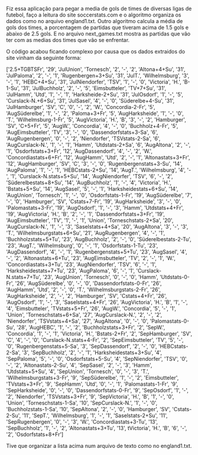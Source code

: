 Fiz essa aplicação para pegar a media de gols de times de diversas ligas de futebol, faço a leitura do site soccerstats.com e o algoritmo organiza os dados como no arquivo 
england1.txt. Outro algoritmo calcula a média de gols dos times, a porcentagem de partidas que tiveram acima de 1.5 gols e abaixo de 2.5 gols. E no arquivo next_games.txt
mostra as partidas que vão ter com as medias dos times que vão se enfrentar. 

O código acabou ficando complexo por causa que os dados extraidos do site vinham da seguinte forma:

['2.5+TGBTSFr', '29', 'JulUnion', 'Tornesch', '2', '-', '2', 'Altona+4+Su', '31', 'JulPaloma', '2', '-', '1', 'Rugenbergen+3+Su', '31', 'JulT.', 'Wilhelmsburg', 
'3', '-', '1', 'HEBC+4+Su', '31', 'JulNiendorfer', 'TSV', '1', '-', '0', 'Victoria', 'H.', 'B-1-Su', '31', 'JulBuchholz', '2', '-', '5', 'Eimsbutteler', 'TV+7+Su', 
'31', 'JulHamm', 'Utd', '1', '-', '1', 'Harksheide-2+Su', '31', 'JulOsdorf', '1', '-', '5', 'Curslack-N.+6+Su', '31', 'JulSasel', '4', '-', '0', 'Süderelbe+4-Su', 
'31', 'JulHamburger', 'SV', 'C', '0', '-', '2', 'W.', 'Concordia-2-Fr', '5', 'AugSüderelbe', '1', '-', '2', 'Paloma+3+Fr', '5', 'AugHarksheide', '1', '-', '0', 'T.', 
'Wilhelmsburg-1-Fr', '5', 'AugVictoria', 'H.', 'B', '3', '-', '2', 'Hamburger', 'SV', 'C+5+Fr', '5', 'AugW.', 'Concordia', '4', '-', '0', 'Buchholz+4-Fr', '5', 
'AugEimsbutteler', 'TV', '3', '-', '0', 'Dassendorfstats+3-Sa', '6', 'AugRugenbergen', '0', '-', '2', 'Niendorfer', 'TSVstats-2-Sa', '6', 'AugCurslack-N.', '1', '-', 
'1', 'Hamm', 'Utdstats-2+Sa', '6', 'AugAltona', '2', '-', '1', 'Osdorfstats+3+Fr', '12', 'AugDassendorf', '4', '-', '2', 'W.', 'Concordiastats+6+Fr', '12', 'AugHamm', 
'Utd', '2', '-', '1', 'Altonastats+3+Fr', '12', 'AugHamburger', 'SV', 'C', '3', '-', '0', 'Rugenbergenstats+3-Su', '14', 'AugPaloma', '1', '-', '1', 'HEBCstats-2+Su', 
'14', 'AugT.', 'Wilhelmsburg', '4', '-', '1', 'Curslack-N.stats+5+Su', '14', 'AugNiendorfer', 'TSV', '6', '-', '2', 'Süderelbestats+8+Su', '14', 'AugBuchholz', '1', 
'-', '4', 'Victoria', 'H.', 'Bstats+5+Su', '14', 'AugSasel', '5', '-', '1', 'Harksheidestats+6+Su', '14', 'AugUnion', 'Tornesch', '1', '-', '0', 'Osdorfstats-1-Fr', 
'19', 'AugSüderelbe', '7', '-', '0', 'Hamburger', 'SV', 'Cstats+7-Fr', '19', 'AugHarksheide', '3', '-', '0', 'Palomastats+3-Fr', '19', 'AugOsdorf', '1', '-', '3', 
'Hamm', 'Utdstats+4+Fr', '19', 'AugVictoria', 'H.', 'B', '2', '-', '1', 'Dassendorfstats+3+Fr', '19', 'AugEimsbutteler', 'TV', '1', '-', '1', 'Union', 
'Torneschstats-2+Sa', '20', 'AugCurslack-N.', '1', '-', '3', 'Saselstats+4+Sa', '20', 'AugAltona', '3', '-', '3', 'T.', 'Wilhelmsburgstats+6+Su', '21', 
'AugRugenbergen', '4', '-', '1', 'Buchholzstats+5+Tu', '23', 'AugBuchholz', '2', '-', '0', 'Süderelbestats-2-Tu', '23', 'AugT.', 'Wilhelmsburg', '0', '-', '1', 
'Osdorfstats-1-Tu', '23', 'AugDassendorf', '4', '-', '1', 'Rugenbergenstats+5+Tu', '23', 'AugSasel', '4', '-', '2', 'Altonastats+6+Tu', '23', 'AugEimsbutteler', 
'TV', '2', '-', '1', 'W.', 'Concordiastats+3+Tu', '23', 'AugNiendorfer', 'TSV', '6', '-', '1', 'Harksheidestats+7+Tu', '23', 'AugPaloma', '6', '-', '1', 
'Curslack-N.stats+7+Tu', '23', 'AugUnion', 'Tornesch', '0', '-', '0', 'Hamm', 'Utdstats-0-Fr', '26', 'AugSüderelbe', '0', '-', '0', 'Dassendorfstats-0-Fr', '26', 
'AugHamm', 'Utd', '2', '-', '0', 'T.', 'Wilhelmsburgstats-2-Fr', '26', 'AugHarksheide', '2', '-', '2', 'Hamburger', 'SV', 'Cstats+4+Fr', '26', 'AugOsdorf', '1', '-', 
'3', 'Saselstats+4+Fr', '26', 'AugVictoria', 'H.', 'B', '1', '-', '4', 'Eimsbutteler', 'TVstats+5+Fr', '26', 'AugW.', 'Concordia', '5', '-', '1', 'Union', 
'Torneschstats+6+Sa', '27', 'AugCurslack-N.', '2', '-', '2', 'Niendorfer', 'TSVstats+4+Sa', '27', 'AugAltona', '0', '-', '0', 'Palomastats-0-Su', '28', 'AugHEBC', 
'1', '-', '2', 'Buchholzstats+3+Fr', '2', 'SepW.', 'Concordia', '1', '-', '1', 'Victoria', 'H.', 'Bstats-2+Fr', '2', 'SepHamburger', 'SV', 'C', '4', '-', '0', 
'Curslack-N.stats+4-Fr', '2', 'SepEimsbutteler', 'TV', '5', '-', '0', 'Rugenbergenstats+5-Sa', '3', 'SepDassendorf', '2', '-', '0', 'HEBCstats-2-Sa', '3', 
'SepBuchholz', '2', '-', '1', 'Harksheidestats+3+Su', '4', 'SepPaloma', '5', '-', '0', 'Osdorfstats+5-Su', '4', 'SepNiendorfer', 'TSV', '0', '-', '2', 
'Altonastats-2-Su', '4', 'SepSasel', '2', '-', '3', 'Hamm', 'Utdstats+5+Su', '4', 'SepUnion', 'Tornesch', '0', '-', '3', 'T.', 'Wilhelmsburgstats+3-Fr', '9', 
'SepSüderelbe', '1', '-', '2', 'Eimsbutteler', 'TVstats+3+Fr', '9', 'SepHamm', 'Utd', '0', '-', '1', 'Palomastats-1-Fr', '9', 'SepHarksheide', '0', '-', '0', 
'Dassendorfstats-0-Fr', '9', 'SepOsdorf', '1', '-', '2', 'Niendorfer', 'TSVstats+3+Fr', '9', 'SepVictoria', 'H.', 'B', '1', '-', '0', 'Union', 'Torneschstats-1-Sa', 
'10', 'SepCurslack-N.', '1', '-', '0', 'Buchholzstats-1-Sa', '10', 'SepAltona', '2', '-', '0', 'Hamburger', 'SV', 'Cstats-2-Su', '11', 'SepT.', 'Wilhelmsburg', '1', 
'-', '1', 'Saselstats-2+Su', '11', 'SepRugenbergen', '0', '-', '3', 'W.', 'Concordiastats+3-Tu', '13', 'SepBuchholz', '1', '-', '2', 'Altonastats+3+Tu', '13', tVictoria', 'H.', 'B', '6', '-', '2', 'Osdorfstats+8+Fr']


Tive que organizar a lista acima num arquivo de texto como no england1.txt.











